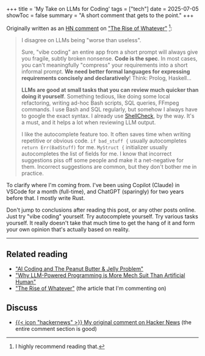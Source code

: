 +++
title = 'My Take on LLMs for Coding'
tags = ["tech"]
date = 2025-07-05
showToc = false
summary = "A short comment that gets to the point."
+++

Originally written as an [HN
comment](https://news.ycombinator.com/item?id=44472692) on ["The Rise of
Whatever"](https://eev.ee/blog/2025/07/03/the-rise-of-whatever/) [^recommended-reading]:

> I disagree on LLMs being "worse than useless".
>
> Sure, "vibe coding" an entire app from a short prompt will always give you
> fragile, subtly broken nonsense. **Code is the spec**. In most cases, you
> can't meaningfully "compress" your requirements into a short informal prompt.
> **We need better formal languages for expressing requirements concisely and
> declaratively**! Think: Prolog, Haskell...
>
> **LLMs are good at small tasks that you can review much quicker than doing it
> yourself**. Something tedious, like doing some local refactoring, writing
> ad-hoc Bash scripts, SQL queries, FFmpeg commands. I use Bash and SQL
> regularly, but somehow I always have to google the exact syntax. I already use
> [ShellCheck](https://www.shellcheck.net/), by the way. It's a must, and it
> helps a lot when reviewing LLM output.
>
> I like the autocomplete feature too. It often saves time when writing
> repetitive or obvious code. `if bad_stuff {` usually autocompletes `return
> Err(BadStuff)` for me. `MyStruct {` initializer usually autocompletes the list
> of fields for me. I know that incorrect suggestions piss off some people and
> make it a net-negative for them. Incorrect suggestions are common, but they
> don't bother me in practice.

To clarify where I'm coming from. I've been using Copilot (Claude) in VSCode for
a month (full-time), and ChatGPT (sparingly) for two years before that. I mostly
write Rust.

Don't jump to conclusions after reading this post, or any other posts online.
Just try "vibe coding" yourself. Try autocomplete yourself. Try various tasks
yourself. It really doesn't take that much time to get the hang of it and form
your own opinion that's actually based on reality.

---

## Related reading

- ["AI Coding and The Peanut Butter & Jelly
  Problem"](https://iamcharliegraham.substack.com/p/ai-coding-and-the-peanut-butter-and)
- ["Why LLM-Powered Programming is More Mech Suit Than Artificial
  Human"](https://matthewsinclair.com/blog/0178-why-llm-powered-programming-is-more-mech-suit-than-artificial-human)
- ["The Rise of Whatever"](https://eev.ee/blog/2025/07/03/the-rise-of-whatever/)
  (the article that I'm commenting on)

## Discuss

- [{{< icon "hackernews" >}} My original comment on Hacker
  News](https://news.ycombinator.com/item?id=44472692) (the entire comment
  section is good)

[^recommended-reading]: I highly recommend reading that.
